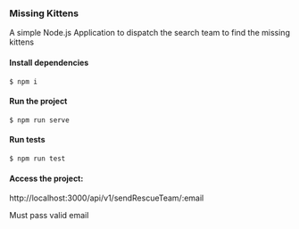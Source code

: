 ### Missing Kittens

A simple Node.js Application to dispatch the search team to find the missing kittens

#### Install dependencies

`$ npm i`

#### Run the project

`$ npm run serve`

#### Run tests

`$ npm run test`

#### Access the project:

http://localhost:3000/api/v1/sendRescueTeam/:email

Must pass valid email
